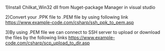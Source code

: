 1)Install Chilkat_Win32 dll from Nuget-package Manager in visual studio

2)Convert your .PPK file to .PEM file by using following link
     https://www.example-code.com/csharp/ssh_ppk_to_pem.asp

3)By using .PEM file we can connect to SSH server to upload or download the files by the following links
         https://www.example-code.com/csharp/scp_upload_to_dir.asp
